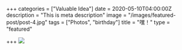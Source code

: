 +++
categories = ["Valuable Idea"]
date = 2020-05-10T04:00:00Z
description = "This is meta description"
image = "/images/featured-post/post-4.jpg"
tags = ["Photos", "birthday"]
title = "嘿！"
type = "featured"

+++
![](/images/1.jpg)